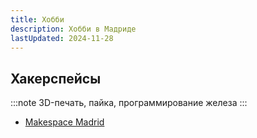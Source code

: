 ```yaml
---
title: Хобби
description: Хобби в Мадриде
lastUpdated: 2024-11-28
---
```


## Хакерспейсы

:::note
3D-печать, пайка, программирование железа
:::

- [Makespace Madrid](https://makespacemadrid.org/)
